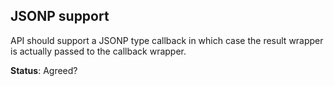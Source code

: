 ## JSONP support ##

API should support a JSONP type callback in which case the result wrapper is actually passed to the callback wrapper.

**Status**: Agreed?